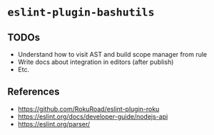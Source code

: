 # `eslint-plugin-bashutils`

## TODOs

- Understand how to visit AST and build scope manager from rule
- Write docs about integration in editors (after publish)
- Etc.

## References

- https://github.com/RokuRoad/eslint-plugin-roku
- https://eslint.org/docs/developer-guide/nodejs-api
- https://eslint.org/parser/
